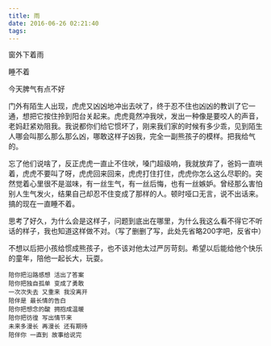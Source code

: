 ```yaml
---
title: 雨
date: 2016-06-26 02:21:40
tags:
---
```


窗外下着雨

睡不着

今天脾气有点不好

门外有陌生人出现，虎虎又凶凶地冲出去吠了，终于忍不住也凶凶的教训了它一通，想把它按住拎到阳台关起来。虎虎竟然冲我吠，发出一种像是要咬人的声音，老妈赶紧劝阻我。我说都你们给它惯坏了，刚来我们家的时候有多少乖，见到陌生人哪会叫那么那么那么凶，哪敢这样子凶我，完全一副熊孩子的模样。把我给气的。

忘了他们说啥了，反正虎虎一直止不住吠，嗓门超级响，我就放弃了，爸妈一直哄着，虎虎不要叫了呀，虎虎回来回来，虎虎打住打住，虎虎你怎么这么尽职的。突然觉着心里很不是滋味，有一丝生气，有一丝后悔，也有一丝嫉妒。曾经那么害怕别人生气发火，结果自己却忍不住变成了那样的人。顿时哑口无言，说不出话来。搞的现在一直睡不着。

思考了好久，为什么会是这样子，问题到底出在哪里，为什么我这么看不得它不听话的样子，我也知道这样做不对。（写了删删了写，此处先省略200字吧，反省中）

不想以后把小孩给惯成熊孩子，也不该对他太过严厉苛刻。希望以后能给他个快乐的童年，陪他一起长大，玩耍。

	陪你把沿路感想 活出了答案
	陪你把独自孤单 变成了勇敢
	一次次失去 又重来 我没离开
	陪伴是 最长情的告白
	陪你把想念的酸 拥抱成温暖
	陪你把彷徨 写出情节来
	未来多漫长 再漫长 还有期待
	陪伴你 一直到 故事给说完

